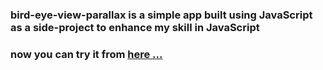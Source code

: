 

### bird-eye-view-parallax is a simple app built using JavaScript as a side-project to enhance my skill in JavaScript 
### now you can try it from [here ...](https://ahmed-roshdy-1.github.io/bird-eye-view-parallax/Index)


